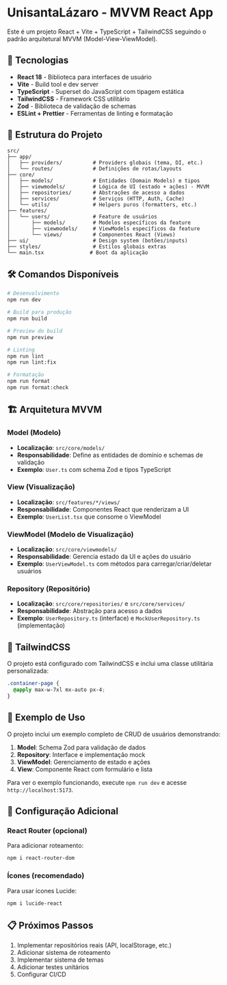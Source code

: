 # UnisantaLázaro - MVVM React App

Este é um projeto React + Vite + TypeScript + TailwindCSS seguindo o padrão arquitetural MVVM (Model-View-ViewModel).

## 🚀 Tecnologias

- **React 18** - Biblioteca para interfaces de usuário
- **Vite** - Build tool e dev server
- **TypeScript** - Superset do JavaScript com tipagem estática
- **TailwindCSS** - Framework CSS utilitário
- **Zod** - Biblioteca de validação de schemas
- **ESLint + Prettier** - Ferramentas de linting e formatação

## 📁 Estrutura do Projeto

```
src/
├── app/
│   ├── providers/          # Providers globais (tema, DI, etc.)
│   └── routes/             # Definições de rotas/layouts
├── core/
│   ├── models/             # Entidades (Domain Models) e tipos
│   ├── viewmodels/         # Lógica de UI (estado + ações) - MVVM
│   ├── repositories/       # Abstrações de acesso a dados
│   ├── services/           # Serviços (HTTP, Auth, Cache)
│   └── utils/              # Helpers puros (formatters, etc.)
├── features/
│   └── users/              # Feature de usuários
│       ├── models/         # Modelos específicos da feature
│       ├── viewmodels/     # ViewModels específicos da feature
│       └── views/          # Componentes React (Views)
├── ui/                     # Design system (botões/inputs)
├── styles/                 # Estilos globais extras
└── main.tsx               # Boot da aplicação
```

## 🛠️ Comandos Disponíveis

```bash
# Desenvolvimento
npm run dev

# Build para produção
npm run build

# Preview do build
npm run preview

# Linting
npm run lint
npm run lint:fix

# Formatação
npm run format
npm run format:check
```

## 🏗️ Arquitetura MVVM

### Model (Modelo)

- **Localização**: `src/core/models/`
- **Responsabilidade**: Define as entidades de domínio e schemas de validação
- **Exemplo**: `User.ts` com schema Zod e tipos TypeScript

### View (Visualização)

- **Localização**: `src/features/*/views/`
- **Responsabilidade**: Componentes React que renderizam a UI
- **Exemplo**: `UserList.tsx` que consome o ViewModel

### ViewModel (Modelo de Visualização)

- **Localização**: `src/core/viewmodels/`
- **Responsabilidade**: Gerencia estado da UI e ações do usuário
- **Exemplo**: `UserViewModel.ts` com métodos para carregar/criar/deletar usuários

### Repository (Repositório)

- **Localização**: `src/core/repositories/` e `src/core/services/`
- **Responsabilidade**: Abstração para acesso a dados
- **Exemplo**: `UserRepository.ts` (interface) e `MockUserRepository.ts` (implementação)

## 🎨 TailwindCSS

O projeto está configurado com TailwindCSS e inclui uma classe utilitária personalizada:

```css
.container-page {
  @apply max-w-7xl mx-auto px-4;
}
```

## 📝 Exemplo de Uso

O projeto inclui um exemplo completo de CRUD de usuários demonstrando:

1. **Model**: Schema Zod para validação de dados
2. **Repository**: Interface e implementação mock
3. **ViewModel**: Gerenciamento de estado e ações
4. **View**: Componente React com formulário e lista

Para ver o exemplo funcionando, execute `npm run dev` e acesse `http://localhost:5173`.

## 🔧 Configuração Adicional

### React Router (opcional)

Para adicionar roteamento:

```bash
npm i react-router-dom
```

### Ícones (recomendado)

Para usar ícones Lucide:

```bash
npm i lucide-react
```

## 📋 Próximos Passos

1. Implementar repositórios reais (API, localStorage, etc.)
2. Adicionar sistema de roteamento
3. Implementar sistema de temas
4. Adicionar testes unitários
5. Configurar CI/CD
